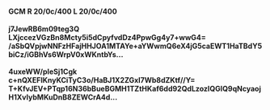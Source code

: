 #### GCM R 20/0c/400 L 20/0c/400
**j7JewRB6m09teg3Q**<br/>**LXjccezVGzBn8Mcty5i5dCpyfvdDz4PpwGg4y7+wwG4=**<br/>**/aSbQVpjwNNFzHFajHHJOA1MTAYe+aYWwmQ6eX4jG5caEWT1HaTBdY5biCz/iGBhVs6WrpV0xWKntbYs...**<br/><br/>
**4uxeWW/pIeSj1Cgk**<br/>**c+nQXEFlKnyKCiTyC3o/HaBJ1X2ZGxI7Wb8dZKtf//Y=**<br/>**T+KfvJEV+PTqp16N36bBueBGMH1TZtHKaf6dd92QdLzozlQGIQ9qNcyaojH1XvIybMKuDnB8ZEWCrA4d...**